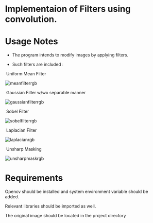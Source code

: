 Implementaion of Filters using convolution.
============================================

Usage Notes
========================================

- The program intends to modify images by applying filters.

- Such filters are included : 

 Uniform Mean Filter
 
 ![meanfilterrgb](https://user-images.githubusercontent.com/36324014/50729961-57edc180-1186-11e9-81e4-08081aafb0a2.JPG)

 Gaussian Filter w/wo separable manner
 
 ![gaussianfilterrgb](https://user-images.githubusercontent.com/36324014/50729964-64721a00-1186-11e9-92d6-e91955d1eeef.JPG)

 Sobel Filter
 
 ![sobelfilterrgb](https://user-images.githubusercontent.com/36324014/50729966-70f67280-1186-11e9-9fb5-3fc4a42733a9.JPG)

 Laplacian Filter
 
 ![laplacianrgb](https://user-images.githubusercontent.com/36324014/50729968-7b187100-1186-11e9-92b9-2c5002c88985.JPG)

 Unsharp Masking
 
 ![unsharpmaskrgb](https://user-images.githubusercontent.com/36324014/50729980-9be0c680-1186-11e9-94a4-0406d25716ed.JPG)

Requirements
==========================================

Opencv should be installed and system environment variable should be added.

Relevant libraries should be imported as well.

The original image should be located in the project directory
